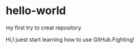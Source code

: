 # hello-world
my first try to creat repository

Hi,I juest start learning how to use GitHub.Fighting!
